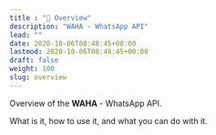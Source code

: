 ```yaml
---
title : "📄 Overview"
description: "WAHA - WhatsApp API"
lead: ""
date: 2020-10-06T08:48:45+00:00
lastmod: 2020-10-06T08:48:45+00:00
draft: false
weight: 100
slug: overview
---
```


Overview of the **WAHA** - WhatsApp API. 

What is it, how to use it, and what you can do with it.
